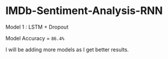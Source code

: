 # IMDb-Sentiment-Analysis-RNN

Model 1 : LSTM + Dropout

Model Accuracy = `86.4%`

I will be adding more models as I get better results.
